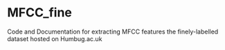 # MFCC_fine
Code and Documentation for extracting MFCC features the finely-labelled dataset hosted on Humbug.ac.uk 

